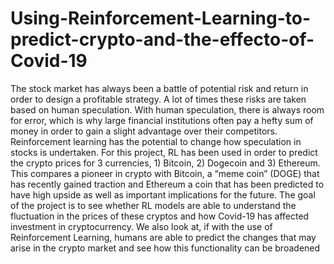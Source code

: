 # Using-Reinforcement-Learning-to-predict-crypto-and-the-effecto-of-Covid-19
The stock market has always been a battle of potential risk and return in
order to design a profitable strategy. A lot of times these risks are taken
based on human speculation. With human speculation, there is always room
for error, which is why large financial institutions often pay a hefty sum of
money in order to gain a slight advantage over their competitors.
Reinforcement learning has the potential to change how speculation in stocks
is undertaken. For this project, RL has been used in order to predict the
crypto prices for 3 currencies, 1) Bitcoin, 2) Dogecoin and 3) Ethereum. This
compares a pioneer in crypto with Bitcoin, a “meme coin” (DOGE) that has
recently gained traction and Ethereum a coin that has been predicted to have
high upside as well as important implications for the future. The goal of the
project is to see whether RL models are able to understand the fluctuation in
the prices of these cryptos and how Covid-19 has affected investment in
cryptocurrency. We also look at, if with the use of Reinforcement Learning,
humans are able to predict the changes that may arise in the crypto market
and see how this functionality can be broadened
